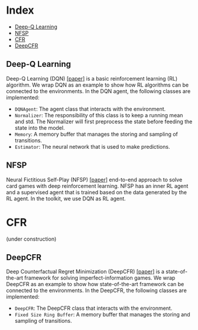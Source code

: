 # Index

*   [Deep-Q Learning](algorithms.md#deep-q-learning)
*   [NFSP](algorithms.md#nfsp)
*   [CFR](docs/algorithms.md#cfr)
*   [DeepCFR](docs/algorithms.md#deepcfr)

## Deep-Q Learning
Deep-Q Learning (DQN) [[paper]](https://arxiv.org/abs/1312.5602) is a basic reinforcement learning (RL) algorithm. We wrap DQN as an example to show how RL algorithms can be connected to the environments. In the DQN agent, the following classes are implemented:

*   `DQNAgent`: The agent class that interacts with the environment.
*   `Normalizer`: The responsibility of this class is to keep a running mean and std. The Normalizer will first preprocess the state before feeding the state into the model.
*   `Memory`: A memory buffer that manages the storing and sampling of transitions.
*   `Estimator`: The neural network that is used to make predictions.

## NFSP
Neural Fictitious Self-Play (NFSP) [[paper]](https://arxiv.org/abs/1603.01121) end-to-end approach to solve card games with deep reinforcement learning. NFSP has an inner RL agent and a supervised agent that is trained based on the data generated by the RL agent. In the toolkit, we use DQN as RL agent.

# CFR
(under construction)

## DeepCFR
Deep Counterfactual Regret Minimization (DeepCFR) [[paper]](https://arxiv.org/abs/1811.00164) is a state-of-the-art framework for solving imperfect-information games.
We wrap DeepCFR as an example to show how state-of-the-art framework can be connected to the environments. In the DeepCFR, the following classes are implemented:

*   `DeepCFR`: The DeepCFR class that interacts with the environment.
*   `Fixed Size Ring Buffer`: A memory buffer that manages the storing and sampling of transitions.
